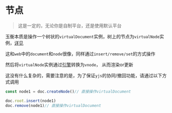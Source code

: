 # 节点
> 这是一定的，无论你是自制平台，还是使用默认平台

玉衡本质是操作一个树状的`virtualDocument`实例，树上的节点为`virtualNode`实例，[详见]()

这和`web`中的`document`和`node`很像，同样通过`insert/remove/set`的方式操作

然后将`virtualNode`实例通过[引擎](./engine.md)转换为`vnode`， 从而渲染or更新

这没有什么复杂的，需要注意的是，为了保证`yjs`的协同/撤回功能，请通过以下方式调用

```ts
const node1 = doc.createNode()// 直接操作virtualDocument

doc.root.insert(node1)
doc.remove(node1)// 直接操作virtualDocument
```
